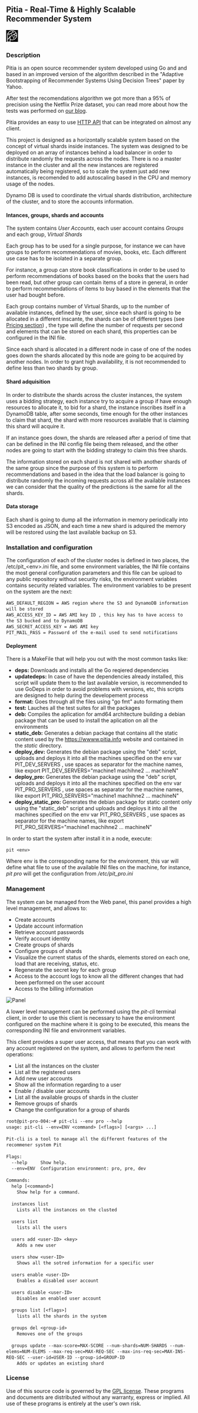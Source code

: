 ## Pitia - Real-Time & Highly Scalable Recommender System 

![Pitia](https://raw.githubusercontent.com/alonsovidales/pit/master/static/img/favicon.png)

### Description
Pitia is an open source recommender system developed using Go and and based in an improved version of the algorithm described in the "Adaptive Bootstrapping of Recommender Systems Using Decision Trees" paper by Yahoo.

After test the recomendations algorithm we got more than a 95% of precision using the Netflix Prize dataset, you can read more about how the tests was performed on [our blog](http://blog.pitia.info/2015/06/more-than-95-of-precision-obtained.html).

Pitia provides an easy to use [HTTP API](http://pitia.info/api) that can be integrated on almost any client.

This project is designed as a horizontally scalable system based on the concept of virtual shards inside instances. The system was designed to be deployed on an array of instances behind a load balancer in order to distribute randomly the requests across the nodes. There is no a master instance in the cluster and all the new instances are registered automatically being registered, so to scale the system just add new instances, is recomended to add autoscaling based in the CPU and memory usage of the nodes.

Dynamo DB is used to coordinate the virtual shards distribution, architecture of the cluster, and to store the accounts information.

#### Intances, groups, shards and accounts
The system contains *User Accounts*, each user account contains *Groups* and each group, *Virtual Shards*

Each group has to be used for a single purpose, for instance we can have groups to perform recommendations of movies, books, etc. Each different use case has to be isolated in a separate group.

For instance, a group can store book classifications in order to be used to perform recommendations of books based on the books that the users had been read, but other group can contain items of a store in general, in order to perform recommendations of items to buy based in the elements that the user had bought before.

Each group contains number of Virtual Shards, up to the number of available instances, defined by the user, since each shard is going to be allocated in a different inscante, the shards can be of different types (see [Pricing section](http://pitia.info/pricing)) , the type will define the number of requests per second and elements that can be stored on each shard, this properties can be configured in the INI file.

Since each shard is allocated in a different node in case of one of the nodes goes down the shards allocated by this node are going to be acquired by another nodes. In order to grant high availability, it is not recommended to define less than two shards by group.

#### Shard adquisition
In order to distribute the shards across the cluster instances, the system uses a bidding strategy, each instance try to acquire a group if have enough resources to allocate it, to bid for a shard, the instance inscribes itself in a DynamoDB table, after some seconds, time enough for the other instances to claim that shard, the shard with more resources available that is claiming this shard will acquire it.

If an instance goes down, the shards are released after a period of time that can be defined in the INI config file being them released, and the other nodes are going to start with the bidding strategy to claim this free shards.

The information stored on each shard is not shared with another shards of the same group since the purpose of this system is to perform recommendations and based in the idea that the load balancer is going to distribute randomly the incoming requests across all the available instances we can consider that the quality of the predictions is the same for all the shards.

#### Data storage
Each shard is going to dump all the information in memory periodically into S3 encoded as JSON, and each time a new shard is adquired the memory will be restored using the last available backup on S3.

### Installation and configuration
The configuration of each of the cluster nodes is defined in two places, the /etc/pit_\<env>.ini file, and some environment variables, the INI file contains the most general configuration parameters and this file can be upload to any public repository without security risks, the environment variables contains security related variables.
The environment variables to be present on the system are the next:

```
AWS_DEFAULT_REGION = AWS region where the S3 and DynamoDB information will be stored 
AWS_ACCESS_KEY_ID = AWS AMI key ID , this key has to have access to the S3 bucked and to DynamoDB
AWS_SECRET_ACCESS_KEY = AWS AMI key
PIT_MAIL_PASS = Password of the e-mail used to send notifications
```

#### Deployment
There is a MakeFile that will help you out with the most common tasks like:

* **deps:** Downloads and installs all the Go reqiered dependencies
* **updatedeps:** In case of have the dependencies already installed, this script will update them to the last available version, is recommended to use GoDeps in order to avoid problems with versions, etc, this scripts are designed to help during the developement process
* **format:** Goes through all the files using "go fmt" auto formating them
* **test:** Lauches all the test suites for all the packages
* **deb:** Compiles the aplication for amd64 architecture building a debian package that can be used to install the aplication on all the environments
* **static_deb:** Generates a debian package that contains all the static content used by the https://wwww.pitia.info website and contained in the *static* directory.
* **deploy_dev:** Generates the debian package using the "deb" script, uploads and deploys it into all the machines specified on the env var PIT_DEV_SERVERS , use spaces as separator for the machine names, like export PIT_DEV_SERVERS="machine1 machihne2 ... machineN"
* **deploy_pro:** Generates the debian package using the "deb" script, uploads and deploys it into all the machines specified on the env var PIT_PRO_SERVERS , use spaces as separator for the machine names, like export PIT_PRO_SERVERS="machine1 machihne2 ... machineN"
* **deploy_static_pro:** Generates the debian package for static content only using the "static_deb" script and uploads and deploys it into all the machines specified on the env var PIT_PRO_SERVERS , use spaces as separator for the machine names, like export PIT_PRO_SERVERS="machine1 machihne2 ... machineN"

In order to start the system after install it in a node, execute:
```
pit <env>
```
Where env is the corresponding name for the environment, this var will define what file to use of the available INI files on the machine, for instance, *pit pro* will get the configuration from */etc/pit_pro.ini*

### Management
The system can be managed from the Web panel, this panel provides a high level management, and allows to:

* Create accounts
* Update account information
* Retrieve account passwords
* Verify account identity
* Create groups of shards
* Configure groups of shards
* Visualize the current status of the shards, elements stored on each one, load that are receiving, status, etc.
* Regenerate the secret key for each group
* Access to the account logs to know all the different changes that had been performed on the user account
* Access to the billing information

![Panel](http://pitia.info/img/manage_pannel.png)

A lower level management can be performed using the *pit-cli* terminal client, in order to use this client is necessary to have the environment configured on the machine where it is going to be executed, this means the corresponding INI file and environment variables.

This client provides a super user access, that means that you can work with any account registered on the system, and allows to perform the next operations:

* List all the instances on the cluster
* List all the registered users
* Add new user accounts
* Show all the information regarding to a user
* Enable / disable user accounts
* List all the available groups of shards in the cluster
* Remove groups of shards
* Change the configuration for a group of shards

```
root@pit-pro-004:~# pit-cli --env pro --help
usage: pit-cli --env=ENV <command> [<flags>] [<args> ...]

Pit-cli is a tool to manage all the different features of the recommener system Pit

Flags:
  --help     Show help.
  --env=ENV  Configuration environment: pro, pre, dev

Commands:
  help [<command>]
    Show help for a command.

  instances list
    Lists all the instances on the clusted

  users list
    lists all the users

  users add <user-ID> <key>
    Adds a new user

  users show <user-ID>
    Shows all the sotred information for a specific user

  users enable <user-ID>
    Enables a disabled user account

  users disable <user-ID>
    Disables an enabled user account

  groups list [<flags>]
    lists all the shards in the system

  groups del <group-id>
    Removes one of the groups

  groups update --max-score=MAX-SCORE --num-shards=NUM-SHARDS --num-elems=NUM-ELEMS --max-req-sec=MAX-REQ-SEC --max-ins-req-sec=MAX-INS-REQ-SEC --user-id=USER-ID --group-id=GROUP-ID
    Adds or updates an existing shard
 ```

### License

Use of this source code is governed by the [GPL license](https://github.com/alonsovidales/pit/blob/master/license.txt). These programs and documents are distributed without any warranty, express or implied. All use of these programs is entirely at the user's own risk.











